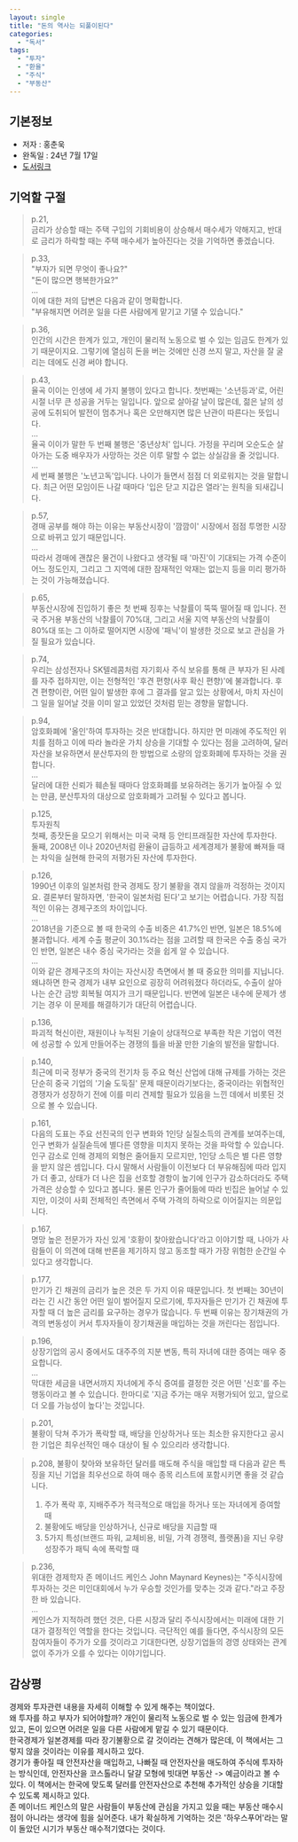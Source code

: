 ```yaml
---
layout: single
title: "돈의 역사는 되풀이된다"
categories:
  - "독서"
tags:
  - "투자"
  - "환율"
  - "주식"
  - "부동산"
---
```


## 기본정보

- 저자 : 홍춘욱
- 완독일 : 24년 7월 17일
- [도서링크](https://www.yes24.com/Product/Goods/102094131)

## 기억할 구절

> p.21,  
> 금리가 상승할 때는 주택 구입의 기회비용이 상승해서 매수세가 약해지고, 반대로 금리가 하락할 때는 주택 매수세가 높아진다는 것을 기억하면 좋겠습니다.

> p.33,  
> "부자가 되면 무엇이 좋나요?"  
> "돈이 많으면 행복한가요?"  
> ...  
> 이에 대한 저의 답변은 다음과 같이 명확합니다.  
> "부유해지면 어려운 일을 다른 사람에게 맡기고 기댈 수 있습니다."

> p.36,  
> 인간의 시간은 한계가 있고, 개인이 물리적 노동으로 벌 수 있는 임금도 한계가 있기 때문이지요. 그렇기에 열심히 돈을 버는 것에만 신경 쓰지 말고, 자산을 잘 굴리는 데에도 신경 써야 합니다.

> p.43,  
> 율곡 이이는 인생에 세 가지 불행이 있다고 합니다. 첫번째는 '소년등과'로, 어린 시절 너무 큰 성공을 거두는 일입니다. 앞으로 살아갈 날이 많은데, 젊은 날의 성공에 도취되어 발전이 멈추거나 혹은 오만해지면 많은 난관이 따른다는 뜻입니다.  
> ...  
> 율곡 이이가 말한 두 번째 불행은 '중년상처' 입니다. 가정을 꾸리며 오순도순 살아가는 도중 배우자가 사망하는 것은 이루 말할 수 없는 상실감을 줄 것입니다.  
> ...  
> 세 번째 불행은 '노년고독'입니다. 나이가 들면서 점점 더 외로워지는 것을 말합니다. 최근 어떤 모임이든 나갈 때마다 '입은 닫고 지갑은 열라'는 원칙을 되새깁니다.

> p.57,  
> 경매 공부를 해야 하는 이유는 부동산시장이 '깜깜이' 시장에서 점점 투명한 시장으로 바뀌고 있기 때문입니다.  
> ...  
> 따라서 경매에 괜찮은 물건이 나왔다고 생각될 때 '마진'이 기대되는 가격 수준이 어느 정도인지, 그리고 그 지역에 대한 잠재적인 악재는 없는지 등을 미리 평가하는 것이 가능해졌습니다.

> p.65,  
> 부동산시장에 진입하기 좋은 첫 번째 징후는 낙찰률이 뚝뚝 떨어질 때 입니다. 전국 주거용 부동산의 낙찰률이 70%대, 그리고 서울 지역 부동산의 낙찰률이 80%대 또는 그 이하로 떨어지면 시장에 '패닉'이 발생한 것으로 보고 관심을 가질 필요가 있습니다.

> p.74,  
> 우리는 삼성전자나 SK텔레콤처럼 자기회사 주식 보유를 통해 큰 부자가 된 사례를 자주 접하지만, 이는 전형적인 '후견 편향(사후 확신 편향)'에 불과합니다. 후견 편향이란, 어떤 일이 발생한 후에 그 결과를 알고 있는 상황에서, 마치 자신이 그 일을 일어날 것을 이미 알고 있었던 것처럼 믿는 경향을 말합니다.

> p.94,  
> 암호화폐에 '올인'하여 투자하는 것은 반대합니다. 하지만 먼 미래에 주도적인 위치를 점하고 이에 따라 놀라운 가치 상승을 기대할 수 있다는 점을 고려하여, 달러 자산을 보유하면서 분산투자의 한 방법으로 소량의 암호화폐에 투자하는 것을 권합니다.  
> ...  
> 달러에 대한 신뢰가 훼손될 때마다 암호화폐를 보유하려는 동기가 높아질 수 있는 만큼, 분산투자의 대상으로 암호화폐가 고려될 수 있다고 봅니다.

> p.125,  
> 투자원칙  
> 첫째, 종잣돈을 모으기 위해서는 미국 국채 등 안티프래질한 자산에 투자한다.  
> 둘째, 2008년 이나 2020년처럼 환율이 급등하고 세계경제가 불황에 빠져들 때는 차익을 실현해 한국의 저평가된 자산에 투자한다.

> p.126,  
> 1990년 이후의 일본처럼 한국 경제도 장기 불황을 겪지 않을까 걱정하는 것이지요. 결론부터 말하자면, '한국이 일본처럼 된다'고 보기는 어렵습니다. 가장 직접적인 이유는 경제구조의 차이입니다.  
> ...  
> 2018년을 기준으로 볼 때 한국의 수출 비중은 41.7%인 반면, 일본은 18.5%에 불과합니다. 세계 수출 평균이 30.1%라는 점을 고려할 때 한국은 수출 중심 국가인 반면, 일본은 내수 중심 국가라는 것을 쉽게 알 수 있습니다.  
> ...  
> 이와 같은 경제구조의 차이는 자산시장 측면에서 볼 때 중요한 의미를 지닙니다. 왜냐하면 한국 경제가 내부 요인으로 굉장히 어려워졌다 하더라도, 수출이 살아나는 순간 금방 회복될 여지가 크기 때문입니다. 반면에 일본은 내수에 문제가 생기는 경우 이 문제를 해결하기가 대단히 어렵습니다.

> p.136,  
> 파괴적 혁신이란, 재원이나 누적된 기술이 상대적으로 부족한 작은 기업이 역전에 성공할 수 있게 만들어주는 경쟁의 틀을 바꿀 만한 기술의 발전을 말합니다.

> p.140,  
> 최근에 미국 정부가 중국의 전기차 등 주요 혁신 산업에 대해 규제를 가하는 것은 단순히 중국 기업의 '기술 도둑질' 문제 때문이라기보다는, 중국이라는 위협적인 경쟁자가 성장하기 전에 이를 미리 견제할 필요가 있음을 느낀 데에서 비롯된 것으로 볼 수 있습니다.

> p.161,  
> 다음의 도표는 주요 선진국의 인구 변화와 1인당 실질소득의 관계를 보여주는데, 인구 변화가 실질솓득에 별다른 영향을 미치지 못하는 것을 파악할 수 있습니다. 인구 감소로 인해 경제의 외형은 줄어들지 모르지만, 1인당 소득은 별 다른 영향을 받지 않은 셈입니다. 다시 말해서 사람들이 이전보다 더 부유해짐에 따라 입지가 더 좋고, 상태가 더 나은 집을 선호할 경항이 높기에 인구가 감소하더라도 주택 가격은 상승할 수 있다고 봅니다. 물론 인구가 줄어듦에 따라 빈집은 늘어날 수 있지만, 이것이 사회 전체적인 측면에서 주택 가격의 하락으로 이어질지는 의문입니다.  

> p.167,  
> 명망 높은 전문가가 자신 있게 '호황이 찾아왔습니다'라고 이야기할 때, 나아가 사람들이 이 의견에 대해 반론을 제기하지 않고 동조할 때가 가장 위험한 순간일 수 있다고 생각합니다.

> p.177,  
> 만기가 긴 채권의 금리가 높은 것은 두 가지 이유 때문입니다. 첫 번째는 30년이라는 긴 시간 동안 어떤 일이 벌어질지 모르기에, 투자자들은 만기가 긴 채권에 투자할 때 더 높은 금리를 요구하는 경우가 많습니다. 두 번째 이유는 장기채권의 가격의 변동성이 커서 투자자들이 장기채권을 매입하는 것을 꺼린다는 점입니다.

> p.196,  
> 상장기업의 공시 중에서도 대주주의 지분 변동, 특히 자녀에 대한 증여는 매우 중요합니다.  
> ...  
> 막대한 세금을 내면서까지 자녀에게 주식 증여를 결정한 것은 어떤 '신호'를 주는 행동이라고 볼 수 있습니다. 한마디로 '지금 주가는 매우 저평가되어 있고, 앞으로 더 오를 가능성이 높다'는 것입니다.

> p.201,  
> 불황이 닥쳐 주가가 폭락할 때, 배당을 인상하거나 또는 최소한 유지한다고 공시한 기업은 최우선적인 매수 대상이 될 수 있으리라 생각합니다.

> p.208,
> 불황이 찾아와 보유하던 달러를 매도해 주식을 매입할 때 다음과 같은 특징을 지닌 기업을 최우선으로 하여 매수 종목 리스트에 포함시키면 좋을 것 같습니다.
> 1. 주가 폭락 후, 지배주주가 적극적으로 매입을 하거나 또는 자녀에게 증여할 때
> 2. 불황에도 배당을 인상하거나, 신규로 배당을 지급할 때
> 3. 5가지 특성(브랜드 파워, 교체비용, 비밀, 가격 경쟁력, 플랫폼)을 지닌 우량 성장주가 패틱 속에 폭락할 때

> p.236,  
> 위대한 경제학자 존 메이너드 케인스 John Maynard Keynes)는 "주식시장에 투자하는 것은 미인대회에서 누가 우승할 것인가를 맞추는 것과 같다."라고 주장한 바 있습니다.  
> ...  
> 케인스가 지적하려 했던 것은, 다른 시장과 달리 주식시장에서는 미래에 대한 기대가 결정적인 역할을 한다는 것입니다. 극단적인 예를 들다면, 주식시장의 모든 참여자들이 주가가 오를 것이라고 기대한다면, 상장기업들의 경영 상태와는 관계없이 주가가 오를 수 있다는 이야기입니다.

## 감상평

경제와 투자관련 내용을 자세히 이해할 수 있게 해주는 책이었다.  
왜 투자를 하고 부자가 되어야할까? 개인이 물리적 노동으로 벌 수 있는 임금에 한계가 있고, 돈이 있으면 어려운 일을 다른 사람에게 맡길 수 있기 때문이다.  
한국경제가 일본경제를 따라 장기불황으로 갈 것이라는 견해가 많은데, 이 책에서는 그렇지 않을 것이라는 이유를 제시하고 있다.  
경기가 좋아질 때 안전자산을 매입하고, 나빠질 때 안전자산을 매도하여 주식에 투자하는 방식인데, 안전자산을 코스톨라니 달걀 모형에 빗대면 부동산 -> 예금이라고 볼 수 있다. 이 책에서는 한국에 맞도록 달러를 안전자산으로 추천해 추가적인 상승을 기대할 수 있도록 제시하고 있다.  
존 메이너드 케인스의 말은 사람들이 부동산에 관심을 가지고 있을 때는 부동산 매수시점이 아니라는 생각에 힘을 실어준다. 내가 확실하게 기억하는 것은 '하우스푸어'라는 말이 돌았던 시기가 부동산 매수적기였다는 것이다. 
